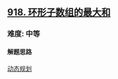 <h2><a href="https://leetcode.cn/problems/maximum-sum-circular-subarray/">918. 环形子数组的最大和</a></h2>
<h3>难度: 中等</h3>
<h4>解题思路</h4>
<p><a href="https://leetcode.cn/problems/maximum-sum-circular-subarray/solution/huan-xing-zi-shu-zu-de-zui-da-he-by-leet-elou/">动态规划</a></p>
